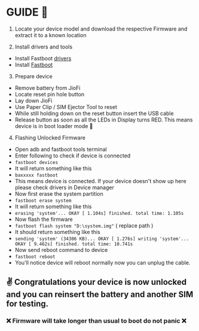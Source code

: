 # GUIDE 📕

1. Locate your device model and download the respective Firmware and extract it to a known location

1. Install drivers and tools
- Install Fastboot [drivers](https://gsmusbdrivers.com/download/adb-fastboot-drivers/)
- Install [Fastboot](https://androiddatahost.com/uq6us)

3. Prepare device

- Remove battery from JioFi
- Locate reset pin hole button
- Lay down JioFi
- Use Paper Clip / SIM Ejector Tool to reset
- While still holding down on the reset button  insert the USB cable
- Release button as soon as all the LEDs in Display turns RED. This means device is in boot loader mode 🌟

4. Flashing Unlocked Firmware

- Open adb and fastboot tools terminal
- Enter following to check if device is connected
- `fastboot devices`
- It will return something like this
- `baxxxxx fastboot`
- This means device is connected. If your device doesn't show up here please check drivers in Device manager
- Now first erase the system partition
- `fastboot erase system`
- It will return something like this
- `erasing 'system'...
OKAY [ 1.104s]
finished. total time: 1.105s`
- Now flash the firmware
- `fastboot flash system "D:\system.img"` ( replace path )
- It should return something like this
- `sending 'system' (34306 KB)...
OKAY [ 1.276s]
writing 'system'...
OKAY [ 9.462s]
finished. total time: 10.741s`
- Now send reboot command to device
- `fastboot reboot`
- You'll notice device will reboot normally now you can unplug the cable.

## ✌️ Congratulations your device is now unlocked and you can reinsert the battery and another SIM for testing.

### ❌  Firmware will take longer than usual to boot do not panic  ❌
